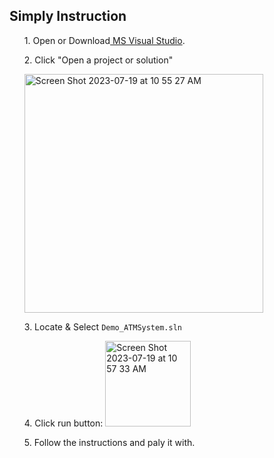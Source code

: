 ## Simply Instruction
<ol>1. Open or Download<a href="https://visualstudio.microsoft.com/downloads/"> MS Visual Studio</a>.</ol>
<ol>2. Click "Open a project or solution"</ol>
  <ul><img width="382" alt="Screen Shot 2023-07-19 at 10 55 27 AM" src="https://github.com/kevinw1222/Demo_ATMSystem/assets/119633334/8dadc100-f71d-4133-b8a8-512833cbda6c"></ul>
<ol>3. Locate & Select <code>Demo_ATMSystem.sln</code></ol>
<ol>4. Click run button: <img width="137" alt="Screen Shot 2023-07-19 at 10 57 33 AM" src="https://github.com/kevinw1222/Demo_ATMSystem/assets/119633334/1442998c-a87f-47dd-a1de-081be198c354"></ul></ol>
<ol>5. Follow the instructions and paly it with.</ol>
